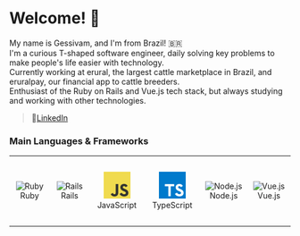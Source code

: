 # Welcome! 👋
My name is Gessivam, and I'm from Brazil!  🇧🇷  
I'm a curious T-shaped software engineer, daily solving key problems to make people's life easier with technology.  
Currently working at erural, the largest cattle marketplace in Brazil, and eruralpay, our financial app to cattle breeders.  
Enthusiast of the Ruby on Rails and Vue.js tech stack, but always studying and working with other technologies.
>📎[LinkedIn](https://www.linkedin.com/in/gessivam-junior/)

### Main Languages & Frameworks
<table align="center">
    <tr>
        <td align="center" width="120" height="120">
            <img src="https://avatars.githubusercontent.com/u/210414?s=200&v=4"
                width="48" height="48" alt="Ruby" />
            <br>Ruby
        </td>
        <td align="center" width="120" height="120">
            <img src="https://avatars.githubusercontent.com/u/4223?s=200&v=4" width="48" height="48" alt="Rails" />
            <br>Rails
        </td>   
        <td align="center" width="120" height="120">
            <img src="https://raw.githubusercontent.com/github/explore/80688e429a7d4ef2fca1e82350fe8e3517d3494d/topics/javascript/javascript.png"
                width="48" height="48" alt="Javascript" />
            <br>JavaScript
        </td>
        <td align="center" width="120" height="120">
            <img src="https://raw.githubusercontent.com/github/explore/80688e429a7d4ef2fca1e82350fe8e3517d3494d/topics/typescript/typescript.png"
                width="48" height="48" alt="Typescript" />
            <br>TypeScript
        </td>
          <td align="center" width="120" height="120">
            <img src="https://avatars.githubusercontent.com/u/9950313?s=200&v=4" width="48" height="48" alt="Node.js" />
            <br>Node.js
        </td>
         <td align="center" width="120" height="120">
            <img src="https://avatars.githubusercontent.com/u/6128107?s=200&v=4" width="48" height="48" alt="Vue.js" />
            <br>Vue.js
         </td>
    </tr>
</table>

